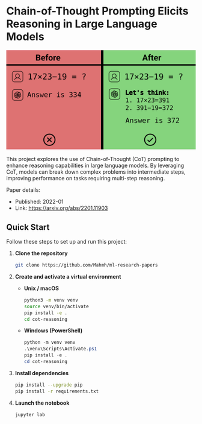 # Chain-of-Thought Prompting Elicits Reasoning in Large Language Models
<img src="./thumbnail.png" alt="Before vs. After Using CoT">

This project explores the use of Chain-of-Thought (CoT) prompting to enhance reasoning capabilities in large language models. By leveraging CoT, models can break down complex problems into intermediate steps, improving performance on tasks requiring multi-step reasoning.

Paper details:
- Published: 2022-01
- Link: https://arxiv.org/abs/2201.11903

## Quick Start
Follow these steps to set up and run this project:

1. **Clone the repository**

    ```bash
    git clone https://github.com/Mahmh/ml-research-papers
    ```

2. **Create and activate a virtual environment**

    - **Unix / macOS**  
      ```bash
      python3 -m venv venv
      source venv/bin/activate
      pip install -e .
      cd cot-reasoning
      ```
    - **Windows (PowerShell)**  
      ```powershell
      python -m venv venv
      .\venv\Scripts\Activate.ps1
      pip install -e .
      cd cot-reasoning
      ```

3. **Install dependencies**
    ```bash
    pip install --upgrade pip
    pip install -r requirements.txt
    ```

4. **Launch the notebook**
    ```bash
    jupyter lab
    ```